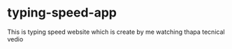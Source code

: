 # typing-speed-app
This is typing speed website which is create by me watching thapa tecnical vedio
